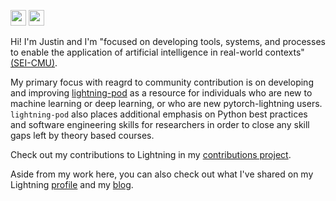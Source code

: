 <img src="https://img.shields.io/badge/Python-3776AB?style=for-the-badge&logo=python&logoColor=white" height=25/>   <img src ="https://img.shields.io/badge/-Lightning-792ee5?logo=pytorchlightning&logoColor=white" height=25/>

Hi! I'm Justin and I'm "focused on developing tools, systems, and processes to enable the application of artificial intelligence in real-world contexts" [(SEI-CMU)](https://www.sei.cmu.edu/our-work/artificial-intelligence-engineering/).

My primary focus with reagrd to community contribution is on developing and improving [lightning-pod](https://github.com/JustinGoheen/lightning-pod) as a resource for individuals who are new to machine learning or deep learning, or who are new pytorch-lightning users. `lightning-pod` also places additional emphasis on Python best practices and software engineering skills for researchers in order to close any skill gaps left by theory based courses.

Check out my contributions to Lightning in my [contributions project](https://github.com/users/JustinGoheen/projects/16).

Aside from my work here, you can also check out what I've shared on my Lightning [profile](https://lightning.ai/JustinGoheen/apps) and my [blog](https://justingoheen.github.io/wiki/).
